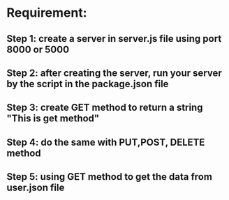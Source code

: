 # Requirement:

## Step 1: create a server in server.js file using port 8000 or 5000

## Step 2: after creating the server, run your server by the script in the package.json file

## Step 3: create GET method to return a string "This is get method"

## Step 4: do the same with PUT,POST, DELETE method

## Step 5: using GET method to get the data from user.json file
